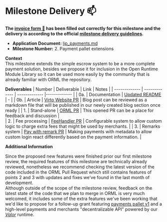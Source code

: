 # Milestone Delivery :mailbox:

**The [invoice form :pencil:](https://docs.google.com/forms/d/e/1FAIpQLSfmNYaoCgrxyhzgoKQ0ynQvnNRoTmgApz9NrMp-hd8mhIiO0A/viewform) has been filled out correctly for this milestone and the delivery is according to the official [milestone delivery guidelines](https://github.com/w3f/Grants-Program/blob/master/docs/milestone-deliverables-guidelines.md).**  

* **Application Document:** [lip_payments.md](https://github.com/w3f/Grants-Program/blob/master/applications/lip_payments.md)
* **Milestone Number:** 2. Payment pallet extensions

**Context**  
This milestone extends the simple escrow system to be a more complete payment solution, 
besides we propose it for inclusion in the Open Runtime Module Library so it can be used more easily 
by the community that is already familiar with ORML the repository.

**Deliverables**
| Number | Deliverable | Link | Notes |
| ------------- | ------------- | ------------- |------------- |
| 0a. | Documentation | [Updated README][docs] | - |
| 0b. | Article | [Virto Website PR][post] | Blog post can be reviewed as a markdown file that will be published in our newly created blog section once ready |
| 1. | Stand-alone | [ORML PR][orml] | This opened PR can be a place for feedback and discussion |  
| 2. | Fee processing | [FeeHandler PR][PR2] | Configurable system to allow custom logic to charge extra fees that might be used by merchants. | 
| 3. | Remarks system | [Pay with remark PR][PR3] | Making payments with metadata to allow custom login react differently based on the payment information. |  

[docs]: https://github.com/virto-network/virto-node/blob/master/pallets/payment/README.md
[post]: https://github.com/virto-network/website/pull/13
[orml]: https://github.com/open-web3-stack/open-runtime-module-library/pull/691
[PR2]: https://github.com/virto-network/virto-node/pull/161
[PR3]: https://github.com/virto-network/virto-node/pull/163

**Additional Information**

Since the proposed new features were finished prior our first milestone review, the required features of this milestone are technically already reviewed, 
nonetheless we recommend checking the latest version of the code included in the ORML Pull Request which still contains features of points 2 and 3 with updates and fixes we've found in the last month of development.  
Although outside of the scope of the milestone review, feedback on the latest state of the code that we plan to merge in ORML is 
very much welcomed, it includes some of the extra features we've been working that we'd like to propose for a follow-up grant featuring [payments pallet v1](https://github.com/virto-network/open-runtime-module-library/milestone/1) and a high-level payments and merchants "decentralizable API" powered by our [*Valor*](https://github.com/virto-network/valor) runtime.
